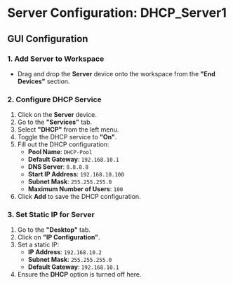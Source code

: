# Server Configuration: DHCP_Server1

## GUI Configuration

### 1. Add Server to Workspace
- Drag and drop the **Server** device onto the workspace from the **"End Devices"** section.

### 2. Configure DHCP Service
1. Click on the **Server** device.
2. Go to the **"Services"** tab.
3. Select **"DHCP"** from the left menu.
4. Toggle the DHCP service to **"On"**.
5. Fill out the DHCP configuration:
   - **Pool Name**: `DHCP-Pool`
   - **Default Gateway**: `192.168.10.1`
   - **DNS Server**: `8.8.8.8`
   - **Start IP Address**: `192.168.10.100`
   - **Subnet Mask**: `255.255.255.0`
   - **Maximum Number of Users**: `100`
6. Click **Add** to save the DHCP configuration.

### 3. Set Static IP for Server
1. Go to the **"Desktop"** tab.
2. Click on **"IP Configuration"**.
3. Set a static IP:
   - **IP Address**: `192.168.10.2`
   - **Subnet Mask**: `255.255.255.0`
   - **Default Gateway**: `192.168.10.1`
4. Ensure the **DHCP** option is turned off here.
